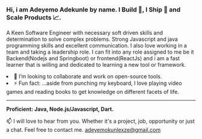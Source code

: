 <h3><b>Hi, i am Adeyemo Adekunle by name. I Build 👷, I Ship 🚀 and Scale Products 📈.</b></h3>

A Keen Software Engineer with necessary soft driven skills and determination to solve complex problems. Strong Javascript and java programming skills and excellent communication. I also love working in a team and taking a leadership role. I can fit into any role assigned to me be it Backend(Nodejs and Springboot) or frontend(ReactJs) and i am a fast learner that is willing and dedicated to learning a new tool or framework.

<li>👯 I’m looking to collaborate and work on open-source tools.</li>
<li>⚡ Fun fact: ...aside from punching my keyboard, I love playing video games and reading books to get knowledge on different facets of life. </li>

<hr>
<b>Proficient: Java, Node.js/Javascript, Dart.</b>

📫 I will love to hear from you. Whether it's a project, job, opportunity or just a chat. Feel free to contact me. adeyemokunlexze@gmail.com


